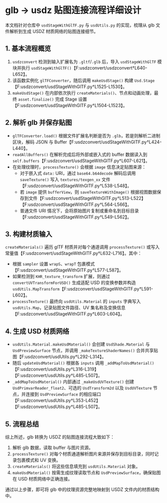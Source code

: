 # glb -> usdz 贴图连接流程详细设计

本文档针对仓库中 `usdStageWithGlTF.py` 与 `usdUtils.py` 的实现，梳理从 glb 文件解析到生成 USDZ 材质网络的贴图连接细节。

## 1. 基本流程概览
1. `usdzconvert` 检测到输入扩展名为 `.gltf`/`.glb` 后，导入 `usdStageWithGlTF` 模块并执行 `usdStageWithGlTF()`【F:usdzconvert/usdzconvert†L640-L652】。
2. 该函数实例化 `glTFConverter`，随后调用 `makeUsdStage()` 构建 `Usd.Stage`【F:usdzconvert/usdStageWithGlTF.py†L1525-L1530】。
3. `makeUsdStage()` 在内部依次执行 `createMaterials()`、节点和动画处理，最终 `asset.finalize()` 完成 Stage 设置【F:usdzconvert/usdStageWithGlTF.py†L1504-L1523】。

## 2. 解析 glb 并保存贴图
- `glTFConverter.load()` 根据文件扩展名判断是否为 `.glb`，若是则解析二进制区块，解码 JSON 与 Buffer【F:usdzconvert/usdStageWithGlTF.py†L424-L440】。
- `readAllBuffers()` 在解析完成后将外部或嵌入式的 buffer 数据读入到 `self.buffers`【F:usdzconvert/usdStageWithGlTF.py†L607-L621】。
- 在处理纹理时，`processTexture()` 会根据 `image` 信息决定贴图来源：
  - 对于嵌入式 `data:` URI，通过 `base64.b64decode` 解码后调用 `saveTexture()` 写入 `textures/texgen_xx` 文件【F:usdzconvert/usdStageWithGlTF.py†L538-L548】。
  - 若 `image` 提供 `bufferView`，则 `saveTextureWithImage()` 根据视图数据保存到文件【F:usdzconvert/usdStageWithGlTF.py†L513-L522】【F:usdzconvert/usdStageWithGlTF.py†L564-L566】。
  - 普通文件 URI 情况下，会将原始图片复制或重命名到目标目录【F:usdzconvert/usdStageWithGlTF.py†L549-L562】。

## 3. 构建材质输入
`createMaterials()` 遍历 glTF 材质并对每个通道调用 `processTexture()` 或写入常量值【F:usdzconvert/usdStageWithGlTF.py†L632-L716】。其中：
- 根据 `sampler` 设置 `wrapS`、`wrapT` 包裹模式【F:usdzconvert/usdStageWithGlTF.py†L577-L587】。
- 如果检测到 `KHR_texture_transform` 扩展，则通过 `convertUVTransformForUSD()` 生成适配 USD 的变换参数并构造 `usdUtils.MapTransform`【F:usdzconvert/usdStageWithGlTF.py†L591-L602】。
- `processTexture()` 最终向 `usdUtils.Material` 的 `inputs` 字典写入 `usdUtils.Map`，记录贴图文件路径、UV 集名称及变换信息【F:usdzconvert/usdStageWithGlTF.py†L603-L604】。

## 4. 生成 USD 材质网络
- `usdUtils.Material.makeUsdMaterial()` 会创建 `UsdShade.Material` 与 `UsdPreviewSurface` 节点，并调用 `_makeTextureShaderNames()` 合并共享贴图【F:usdzconvert/usdUtils.py†L292-L314】。
- 随后 `updateUsdMaterial()` 根据各 `inputs` 调用 `_addMapToUsdMaterial()`【F:usdzconvert/usdUtils.py†L316-L319】【F:usdzconvert/usdUtils.py†L485-L507】。
- `_addMapToUsdMaterial()` 内部通过 `_makeUsdUVTexture()` 创建 `UsdPrimvarReader_float2`、可选的 `UsdTransform2d` 以及 `UsdUVTexture` 节点，并连接到 `UsdPreviewSurface` 的相应端口【F:usdzconvert/usdUtils.py†L353-L452】【F:usdzconvert/usdUtils.py†L485-L507】。

## 5. 流程总结
综上所述，glb 转换为 USDZ 的贴图连接流程大致如下：
1. 解析 glb 数据，读取 buffer 与图片资源。
2. `processTexture()` 对每个材质通道解析图片来源并保存到目标目录，同时记录包裹模式和 UV 变换。
3. `createMaterials()` 将这些信息填充到 `usdUtils.Material` 对象。
4. `makeUsdMaterial()` 按需生成纹理读取节点和 `UsdPreviewSurface`，确保贴图在 USD 材质网络中正确连接。

通过以上步骤，即可将 glb 中的纹理资源完整地映射到 USDZ 文件内的材质结构中。
